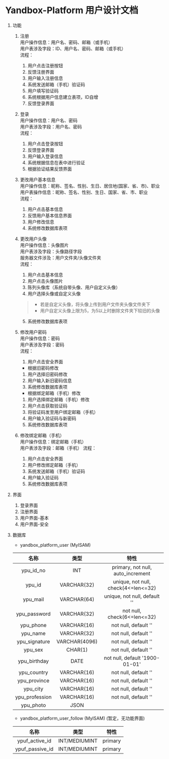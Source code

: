 # Yandbox-Platform 用户设计文档

1. 功能
    1. 注册  
    用户操作信息：用户名、密码、邮箱（或手机）  
    用户表涉及字段：ID、用户名、密码、邮箱（或手机）  
    流程：  
        1. 用户点击注册按钮
        2. 反馈注册界面
        3. 用户输入注册信息
        4. 系统发送邮箱（手机）验证码
        5. 用户填写验证码
        6. 系统根据用户信息建立表项，ID自增
        7. 反馈登录界面  

    2. 登录  
    用户操作信息：用户名、密码  
    用户表涉及字段：用户名、密码  
    流程：
        1. 用户点击登录按钮
        2. 反馈登录界面
        3. 用户输入登录信息
        4. 系统根据信息在表中进行验证
        5. 根据验证结果反馈界面  

    3. 更改用户基本信息  
    用户操作信息：昵称、签名、性别、生日、居住地(国家、省、市)、职业  
    用户表操作信息：昵称、签名、性别、生日、国家、省、市、职业  
    流程：
        1. 用户点击基本信息
        2. 反馈用户基本信息界面
        3. 用户修改信息
        4. 系统修改数据库表项  

    4. 更改用户头像  
    用户操作信息：头像图片  
    用户表涉及字段：头像路径字段  
    服务器文件涉及：用户文件夹/头像文件夹  
    流程：  
        1. 用户点击基本信息  
        2. 用户点击头像图片  
        3. 陈列头像库（系统自带头像、用户自定义头像）  
        4. 用户选择头像或自定义头像  
        > * 若是自定义头像，将头像上传到用户文件夹头像文件夹下  
        > * 用户自定义头像上限为5，为5以上时删除文件夹下较旧的头像
        5. 系统修改数据库表项   
    
    5. 修改用户密码  
    用户操作信息：密码  
    用户表涉及字段：密码  
    流程：  
        1. 用户点击安全界面 
        * 根据旧密码修改
        1. 用户选择旧密码修改
        2. 用户输入新旧密码信息
        3. 系统修改数据库表项
        * 根据绑定邮箱（手机）修改
        1. 用户选择绑定邮箱（手机）修改
        2. 用户点击获取验证码
        3. 将验证码发至用户绑定邮箱（手机）
        4. 用户输入验证码与新密码
        5. 系统修改数据库表项

    6. 修改绑定邮箱（手机）  
    用户操作信息：绑定邮箱（手机）  
    用户表涉及字段：邮箱（手机）
    流程：
        1. 用户点击安全界面
        2. 用户修改绑定邮箱（手机）
        3. 系统发送邮箱（手机）验证码
        4. 用户输入验证码
        5. 系统修改数据库表项

2. 界面
    1. 登录界面
    2. 注册界面
    3. 用户界面-基本
    4. 用户界面-安全

3. 数据库  
    * yandbox_platform_user (MyISAM)
      
   | 名称 | 类型 | 特性 |
   | :---: | :---: | :---: |
   | ypu_id_no | INT | primary, not null, auto_increment |
   | ypu_id | VARCHAR(32) | unique, not null, check(4<=len<=32) |
   | ypu_mail | VARCHAR(64) | unique, not null, default '' |
   | ypu_password | VARCHAR(32) | not null, check(6<=len<=32) |
   | ypu_phone | VARCHAR(16) | not null, default '' |
   | ypu_name | VARCHAR(32) | not null, default '' |
   | ypu_signature | VARCHAR(4096) | not null, default '' |
   | ypu_sex | CHAR(1) | not null, default '' |
   | ypu_birthday | DATE | not null, default '1900-01-01' |
   | ypu_country | VARCHAR(16) | not null, default '' |
   | ypu_province | VARCHAR(16) | not null, default '' |
   | ypu_city | VARCHAR(16) | not null, default '' | 
   | ypu_profession | VARCHAR(16) | not null, default '' |
   | ypu_photo | JSON | |

   * yandbox_platform_user_follow (MyISAM) (暂定，无功能界面)

   | 名称 | 类型 | 特性 |
   | :---: | :---: | :---: |
   | ypuf_active_id | INT/MEDIUMINT | primary |
   | ypuf_passive_id | INT/MEDIUMINT | primary |
